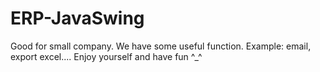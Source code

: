 # ERP-JavaSwing

Good for small company. We have some useful function. Example: email, export excel....
Enjoy yourself and have fun ^_^ 
